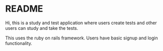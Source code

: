 # README

Hi, this is a study and test application where users create tests and other
users can study and take the tests.

This uses the ruby on rails framework. Users have basic signup and login functionality.
